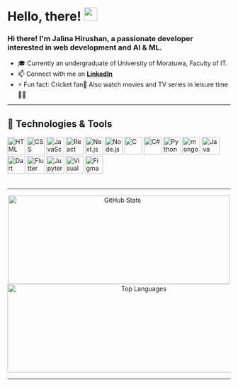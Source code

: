 # Hello, there! <img src='https://raw.githubusercontent.com/MartinHeinz/MartinHeinz/master/wave.gif' height= 30px>
<h3 align="left">Hi there! I'm Jalina Hirushan, a passionate developer interested in web development and AI & ML.</h3>

- 🎓 Currently an undergraduate of University of Moratuwa, Faculty of IT.
- 📫 Connect with me on **[LinkedIn]**
- ⚡ Fun fact: Cricket fan🏏 Also watch movies and TV series in leisure time 🎥🍿


---


## 🔧 Technologies & Tools
<div >
	<img width="40" src="https://user-images.githubusercontent.com/25181517/192158954-f88b5814-d510-4564-b285-dff7d6400dad.png" alt="HTML" title="HTML"/>
	<img width="40" src="https://user-images.githubusercontent.com/25181517/183898674-75a4a1b1-f960-4ea9-abcb-637170a00a75.png" alt="CSS" title="CSS"/>
	<img width="40" src="https://user-images.githubusercontent.com/25181517/117447155-6a868a00-af3d-11eb-9cfe-245df15c9f3f.png" alt="JavaScript" title="JavaScript"/>
	<img width="40" src="https://user-images.githubusercontent.com/25181517/183897015-94a058a6-b86e-4e42-a37f-bf92061753e5.png" alt="React" title="React"/>
	<img width="40" src="https://raw.githubusercontent.com/marwin1991/profile-technology-icons/refs/heads/main/icons/next_js.png" alt="Next.js" title="Next.js"/>
	<img width="40" src="https://user-images.githubusercontent.com/25181517/183568594-85e280a7-0d7e-4d1a-9028-c8c2209e073c.png" alt="Node.js" title="Node.js"/>
	<img width="40" src="https://user-images.githubusercontent.com/25181517/192106070-46255bcf-65e6-4c6b-a296-bf8d0d8fb2a7.png" alt="C" title="C"/>
	<img width="40" src="https://user-images.githubusercontent.com/25181517/121405384-444d7300-c95d-11eb-959f-913020d3bf90.png" alt="C#" title="C#"/>
	<img width="40" src="https://user-images.githubusercontent.com/25181517/183423507-c056a6f9-1ba8-4312-a350-19bcbc5a8697.png" alt="Python" title="Python"/>
	<img width="40" src="https://user-images.githubusercontent.com/25181517/182884177-d48a8579-2cd0-447a-b9a6-ffc7cb02560e.png" alt="mongoDB" title="mongoDB"/>
	<img width="40" src="https://raw.githubusercontent.com/marwin1991/profile-technology-icons/refs/heads/main/icons/java.png" alt="Java" title="Java"/>
	<img width="40" src="https://raw.githubusercontent.com/marwin1991/profile-technology-icons/refs/heads/main/icons/dart.png" alt="Dart" title="Dart"/>
	<img width="40" src="https://raw.githubusercontent.com/marwin1991/profile-technology-icons/refs/heads/main/icons/flutter.png" alt="Flutter" title="Flutter"/>
  <img width="40" src="https://user-images.githubusercontent.com/25181517/183914128-3fc88b4a-4ac1-40e6-9443-9a30182379b7.png" alt="Jupyter Notebook" title="Jupyter Notebook"/>
	<img width="40" src="https://user-images.githubusercontent.com/25181517/192108891-d86b6220-e232-423a-bf5f-90903e6887c3.png" alt="Visual Studio Code" title="Visual Studio Code"/>
	<img width="40" src="https://user-images.githubusercontent.com/25181517/189715289-df3ee512-6eca-463f-a0f4-c10d94a06b2f.png" alt="Figma" title="Figma"/>
</div>
<br/>

---

<div align="center">
  <img src="https://github-readme-stats.vercel.app/api?username=JalinaH&show_icons=true&theme=prussian&hide_border=true" alt="GitHub Stats" width="500" height="200">
  <img src="https://github-readme-stats.vercel.app/api/top-langs/?username=JalinaH&layout=compact&theme=prussian&hide_border=true" alt="Top Languages" width="600" height="200">
</div>

---

<div id="header" align="center">
  <img src="https://komarev.com/ghpvc/?username=JalinaH&style=for-the-badge&color=orange" alt=""/>
</div>

[linkedin]: https://www.linkedin.com/in/jalina-hirushan-85402825b "Jalina Hirushan LinkedIn"

<!---
JalinaH/JalinaH is a ✨ special ✨ repository because its `README.md` (this file) appears on your GitHub profile.
You can click the Preview link to take a look at your changes.
--->
